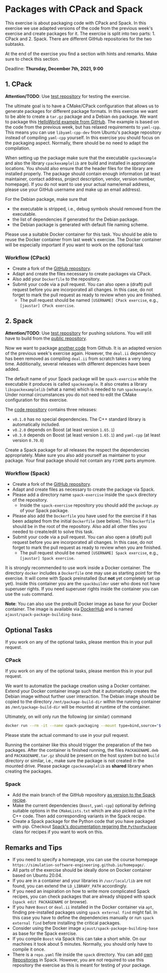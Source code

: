 # Packages with CPack and Spack

This exercise is about packaging code with CPack and Spack. In this exercise we use adapted versions of the code from the previous week's exercise and create packages for it. The exercise is split into two parts: 1. CPack and 2. Spack. There are different GitHub repositories for the two subtasks.

At the end of the exercise you find a section with hints and remarks. Make sure to check this section.

Deadline: **Thursday, December 7th, 2021, 9:00**

## 1. CPack

**Attention/TODO**: Use [test repository](https://github.com/Simulation-Software-Engineering/cpack-exercise-test) for testing the exercise.

The ultimate goal is to have a CMake/CPack configuration that allows us to generate packages for different package formats. In this exercise we want to be able to create a `tar.gz` package and a Debian `deb` package. We want to package this [HelloWorld example from GitHub](https://github.com/Simulation-Software-Engineering/cpack-exercise). The example is based on the code from the previous week, but has relaxed requirements to `yaml-cpp`. This means you can use `libyaml-cpp-dev` from Ubuntu's package repository instead of compiling `yaml-cpp` yourself. In this exercise you should focus on the packaging aspect. Normally, there should be no need to adapt the compilation.

When setting up the package make sure that the executable `cpackexample` and also the library `cpackexamplelib` are build and installed in appropriate locations. You should also ensure that the header files for the library are installed properly. The package should contain enough information (at least maintainer, contact address, project description, vendor, version number, homepage). If you do not want to use your actual name/email address, please use your GitHub username and make up an email address).

For the Debian package, make sure that

- the executable is stripped, i.e., debug symbols should removed from the executable.
- the list of dependencies if generated for the Debian package.
- the Debian package is generated with default file naming scheme.

Please use a suitable Docker container for this task. You should be able to reuse the Docker container from last week's exercise. The Docker container will be especially important if you want to work on the optional task

### Workflow (CPack)

- Create a fork of the [GitHub repository](https://github.com/Simulation-Software-Engineering/cpack-exercise).
- Adapt and create the files necessary to create packages via CPack.
- Also add your `Dockerfile` to the repository.
- Submit your code via a pull request. You can also open a (draft) pull request before you are incorporated all changes. In this case, do not forget to mark the pull request as ready to review when you are finished.
    - The pull request should be named `[USERNAME] CPack exercise`, e.g., `[jaustar] CPack exercise`.


## 2. Spack

**Attention/TODO**: Use [test repository](https://github.com/Simulation-Software-Engineering/spack-exercise) for pushing solutions. You will still have to build from the [public repository](https://github.com/Simulation-Software-Engineering/spack-exercise).

Now we want to package [another code](https://github.com/Simulation-Software-Engineering/spack-exercise) from Github. It is an adapted version of the previous week's exercise again. However, the `deal.ii` dependency has been removed as compiling `deal.ii` from scratch takes a very long time. Additionally, several releases with different depencies have been added.

The default name of your Spack package will be `spack-exercise` while the executable it produces is called `spackexample`. It also creates a library  `libspackexamplelib` (what a name) which is needed to run `spackexample`. Under normal circumstances you do not need to edit the CMake configuration for this exercise.

The [code repository](https://github.com/Simulation-Software-Engineering/spack-exercise) contains three releases:

- `v0.1.0` has no special dependencies. The C++ standard library is automatically included.
- `v0.2.0` depends on Boost (at least version `1.65.1`)
- `v0.3.0` depends on Boost (at least version `1.65.1`) and `yaml-cpp` (at least version `0.70.0`)

Create a Spack package for all releases the respect the dependencies appropriately. Make sure you also add yourself as maintainer to your package. Your final package should not contain any `FIXME` parts anymore.

### Workflow (Spack)

- Create a fork of the [GitHub repository](https://github.com/Simulation-Software-Engineering/spack-exercise).
- Adapt and create files as necessary to create the package via Spack.
- Please add a directory name `spack-exercise` inside the `spack` directory of the repository.
    - Inside the `spack-exercise` repository you should add the `package.py` of your Spack package.
- Please also add the `Dockerfile` you have used for the exercise if it has been adapted from the initial `Dockerfile` (see below). This `Dockerfile` should be in the root of the repository. Also add all other files you needed to create/edit to solve this task.
- Submit your code via a pull request. You can also open a (draft) pull request before you are incorporated all changes. In this case, do not forget to mark the pull request as ready to review when you are finished.
    - The pull request should be named `[USERNAME] Spack exercise`, e.g., `[jaustar] Spack exercise`.

It is strongly recommended to use work inside a Docker container. The directory `docker` includes a `Dockerfile` one may use as starting point for the exercise. It will come with Spack preinstalled (but **not** yet completely set up yet). Inside this container you are the `spackbuilder` user who does not have superuser rights. If you need superuser rights inside the container you can use the `sudo` command.

**Note**: You can also use the prebuilt Docker image as base for your Docker container. The image is available via [DockerHub](https://hub.docker.com/repository/docker/ajaust/spack-package-building-base) and is named `ajaust/spack-package-building-base`.

## Optional Tasks

If you work on any of the optional tasks, please mention this in your pull request.

### CPack

If you work on any of the optional tasks, please mention this in your pull request.

We want to automatize the package creation using a Docker container. Extend your Docker container image such that it automatically creates the Debian image without further user interaction. The Debian image should be copied to the directory `/mnt/package-build-dir` within the running container as `/mnt/package-build-dir` will be mounted at runtime of the container.

Ultimately, on will only run the following (or similar) command

```bash
docker run --rm -it --name cpack-packaging --mount type=bind,source="$(pwd)",target=/mnt/package-build-dir IMAGENAME
```

Please state the actual command to use in your pull request.

Running the container like this should trigger the preparation of the two packages. After the container is finished running, the files `PACKAGENAME.deb` and `PACKAGENAME.tar.gz` should be present on the host system but no `build` directory or similar, i.e., make sure the package is not created in the mounted drive. Please package `cpackexamplelib` as **shared** library when creating the packages.

### Spack

- Add the main branch of the GitHub repository [as version to the Spack recipe](https://spack.readthedocs.io/en/latest/packaging_guide.html#git).
- Make the current dependencies (`Boost`, `yaml-cpp`) optional by defining suitable options in the `CMakeLists.txt` which are also picked up in the C++ code. Then add corresponding variants in the Spack recipe.
- Create a Spack package for the Python code that you have packaged with pip. Checkout [Spack's documentation regaring the `PythonPackage`](https://spack.readthedocs.io/en/latest/build_systems/pythonpackage.html)  class for recipes if you want to work on this.

## Remarks and Tips

- If you need to specify a homepage, you can use the course homepage `https://simulation-software-engineering.github.io/homepage/`.
- All parts of the exercise should be ideally done on Docker container based on Ubuntu 20.04.
- If you are in a container and your libraries in `/usr/local/lib` are not found, you can extend the `LD_LIBRARY_PATH` accordingly.
- If you need an inspiration on how to write more complicated Spack recipes, you can check packages that are already shipped with spack (`spack edit PACKAGENAME` or browse).
- If you have `Boost` or `deal.ii` installed in the Docker container via `apt`, finding pre-installed packages using `spack external find` might fail. In this case you have to define the dependencies manually or run `spack external find` before installing the critical packages.
- Consider using the Docker image `ajaust/spack-package-building-base` as base for the Spack exercise.
- If you compile `Boost` via Spack this can take a short while. On our machines it took about 5 minutes. Normally, you should only have to compile it once.
- There is a `repo.yaml` file inside the `spack` directory. You can add [own Repositories](https://spack.readthedocs.io/en/latest/repositories.html) in Spack. However, you are not required to use this repository the exercise as this is meant for testing of your package.
